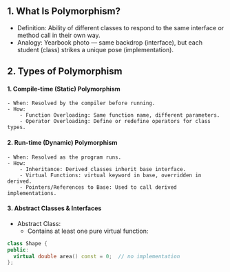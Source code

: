 ## 1. What Is Polymorphism?

- Definition: Ability of different classes to respond to the same interface or method call in their own way.
- Analogy: Yearbook photo — same backdrop (interface), but each student (class) strikes a unique pose (implementation).

## 2. Types of Polymorphism

#### 1. Compile-time (Static) Polymorphism
	- When: Resolved by the compiler before running.
	- How:
		- Function Overloading: Same function name, different parameters.
		- Operator Overloading: Define or redefine operators for class types.

#### 2.  Run-time (Dynamic) Polymorphism
	- When: Resolved as the program runs.
	- How:
		- Inheritance: Derived classes inherit base interface.
		- Virtual Functions: virtual keyword in base, overridden in derived.
		- Pointers/References to Base: Used to call derived implementations.

#### 3. Abstract Classes & Interfaces
- Abstract Class:
	- Contains at least one pure virtual function:
```cpp
class Shape {
public:
  virtual double area() const = 0;  // no implementation
};

```